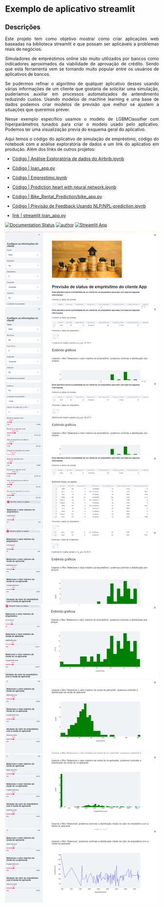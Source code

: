 # Exemplo de aplicativo streamlit
## Descrições
<p align="justify"> Este projeto tem como objetivo mostrar como criar aplicações web baseadas na biblioteca streamlit e
  que possam ser aplicáveis a problemas reais de negócios. </p>
  
<p align="justify"> Simuladores de empréstimos online são muito utilizados por bancos como indicadores aproximados da viabilidade de aprovação de crédito.
  Sendo que esta ferramenta vem se tornando muito popular entre os usuários de aplicativos de bancos. </p>
 
 <p align="justify"> Se pudermos refinar o algoritmo de qualquer aplicativo desses usando várias informações de um cliente que gostaria de solicitar 
  uma simulação, puderiamos auxiliar em processos automatizados de antendimento reduzindo custos. Usando modelos de machine learning e uma base de dados 
  podemos criar modelos de previsão que melhor se ajustem a situações que queremos prever. </p>
 
  <p align="justify"> Nesse exemplo específico usamos o modelo de LGBMClassifier com hiperparâmetros tunados para criar o modelo usado pelo aplicativo. Podemos ter uma visualização previa do esquema geral do aplicativo.  </p>
  
  <p align="justify"> Aqui temos o código do aplicativo de simulação de empréstimo, código do notebook com a análise exploratória de dados e um link do aplicativo em produção. Além dos links de outros projetos: </p>
  
  - [Código | Análise Exploratória de dados do Airbnb.ipynb](https://github.com/RondinellyMorais/data-science-project/blob/master/An%C3%A1lise%20Explorat%C3%B3ria%20de%20dados%20do%20Airbnb/An%C3%A1lise%20Explorat%C3%B3ria%20de%20dados%20do%20Airbnb.ipynb)
  
- [Código | loan_app.py](https://github.com/RondinellyMorais/data-science-projet/blob/master/Simulador%20de%20emprestimo/loan_app.py) 
 
- [Código | Emprestimo.ipynb](https://github.com/RondinellyMorais/data-science-project/blob/master/C%C3%B3pia_de_Emprestimo.ipynb)

- [Código | Prediction heart with neural network.ipynb](https://github.com/RondinellyMorais/data-science-projet/blob/master/Predi%C3%A7%C3%A3o%20da%20chances%20de%20doen%C3%A7a%20card%C3%ADaca%20usando%20rede%20neural/Prediction%20heart%20with%20neural%20network.ipynb)

- [Código | Bike_Rental_Prediction/bike_app.py](https://github.com/RondinellyMorais/data-science-project/blob/master/Bike_Rental_Prediction/bike_app.py)

- [Código | Previsão de Feedback Usando NLP/NPL-prediction.ipynb](https://github.com/RondinellyMorais/data-science-project/blob/master/Previs%C3%A3o%20de%20Feedback%20Usando%20NLP/NPL-prediction.ipynb)


- [link | streamlit loan_app.py](https://share.streamlit.io/rondinellymorais/emprestimo-streamlit/loan_app.py)

  
[![Documentation Status](https://readthedocs.com/projects/streamlit-streamlit/badge/?version=latest)](https://docs.streamlit.io/en/latest/?badge=latest)
[![author](https://img.shields.io/badge/author-rondinelly-red.svg)](https://www.linkedin.com/in/rondinellyoliveiradatascience)
[![Streamlit App](https://static.streamlit.io/badges/streamlit_badge_black_white.svg)](https://streamlit.io/gallery)


![Wellcome](/img/1.png?raw=True)
![Wellcome](/img/2.png?raw=True)
![Wellcome](/img/3.png?raw=True)
![Wellcome](/img/4.png?raw=True)
![Wellcome](/img/5.png?raw=True)
![Wellcome](/img/6.png?raw=True)
![Wellcome](/img/7.png?raw=True)
![Wellcome](/img/8.png?raw=True)
![Wellcome](/img/9.png?raw=True)





